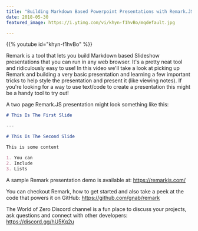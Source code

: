 ```yaml
---
title: "Building Markdown Based Powerpoint Presentations with Remark.JS"
date: 2018-05-30
featured_image: https://i.ytimg.com/vi/khyn-f1hvBo/mqdefault.jpg

---
```


{{% youtube id="khyn-f1hvBo" %}}

Remark is a tool that lets you build Markdown based Slideshow presentations that you can run in any web browser. It's a pretty neat tool and ridiculously easy to use! In this video we'll take a look at picking up Remark and building a very basic presentation and learning a few important tricks to help style the presentation and present it (like viewing notes). If you're looking for a way to use text/code to create a presentation this might be a handy tool to try out!

A two page Remark.JS presentation might look something like this:

```md
# This Is The First Slide

---

# This Is The Second Slide

This is some content

1. You can
2. Include
3. Lists
```

A sample Remark presentation demo is available at: https://remarkjs.com/

You can checkout Remark, how to get started and also take a peek at the code that powers it on GitHub: https://github.com/gnab/remark

The World of Zero Discord channel is a fun place to discuss your projects, ask questions and connect with other developers: https://discord.gg/hU5Kq2u
